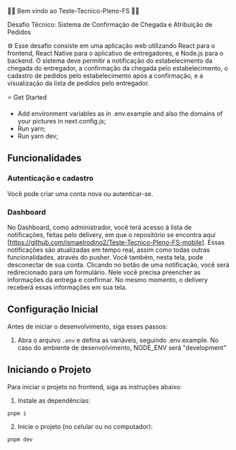 📝📝 Bem vindo ao Teste-Tecnico-Pleno-FS 📝📝

Desafio Técnico: Sistema de Confirmação de Chegada e Atribuição de Pedidos

⚙️ Esse desafio consiste em uma aplicação web utilizando React para o frontend, React Native para o aplicativo de entregadores, e Node.js para o backend. O sistema deve permitir a notificação do estabelecimento da chegada do entregador, a confirmação da chegada pelo estabelecimento, o cadastro de pedidos pelo estabelecimento após a confirmação, e a visualização da lista de pedidos pelo entregador.

⭐ Get Started

- Add environment variables as in .env.example and also the domains of your pictures in next.config.js;
- Run yarn;
- Run yarn dev;

## Funcionalidades

### Autenticação e cadastro

Você pode criar uma conta nova ou autenticar-se.

### Dashboard

No Dashboard, como administrador, você terá acesso à lista de notificações, feitas pelo delivery, em que o repositório se encontra aqui [https://github.com/ismaelrodino2/Teste-Tecnico-Pleno-FS-mobile]. Essas notificações são atualizadas em tempo real, assim como todas outras funcionalidades, através do pusher. Você também, nesta tela, pode desconectar de sua conta. Clicando no botão de uma notificação, você será redirecionado para um formulário. Nele você precisa preencher as informações da entrega e confirmar. No mesmo momento, o delivery receberá essas informações em sua tela.

## Configuração Inicial

Antes de iniciar o desenvolvimento, siga esses passos:

1. Abra o arquivo `.env` e defina as variáveis, seguindo .env.example. No caso do ambiente de desenvolvimento, NODE_ENV será "development"

## Iniciando o Projeto

Para iniciar o projeto no frontend, siga as instruções abaixo:

1. Instale as dependências:

```#!/bin/sh
pnpm i
```

2. Inicie o projeto (no celular ou no computador):

```#!/bin/sh
pnpm dev
```
